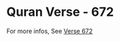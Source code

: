 # Quran Verse - 672 

For more infos, See [Verse 672](https://www.quranbookk.com/quran/search?q=672)